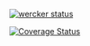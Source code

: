 [![wercker status](https://app.wercker.com/status/bea8a8f6aa4f30d9a50820d10904657d/s/master "wercker status")](https://app.wercker.com/project/byKey/bea8a8f6aa4f30d9a50820d10904657d)

[![Coverage Status](https://coveralls.io/repos/github/YasuhiroKimesawa/pilgrim_cms_api/badge.svg?branch=master)](https://coveralls.io/github/YasuhiroKimesawa/pilgrim_cms_api?branch=master)